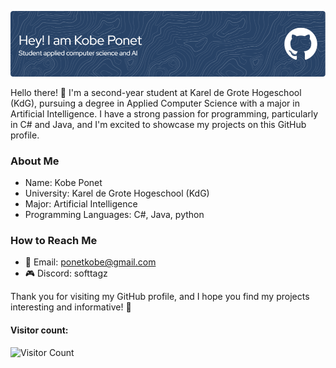 
![Header](./github-header-image.png)

Hello there! 👋 I'm a second-year student at Karel de Grote Hogeschool (KdG), pursuing a degree in Applied Computer Science with a major in Artificial Intelligence. I have a strong passion for programming, particularly in C# and Java, and I'm excited to showcase my projects on this GitHub profile.

### About Me
- Name: Kobe Ponet
- University: Karel de Grote Hogeschool (KdG)
- Major: Artificial Intelligence
- Programming Languages: C#, Java, python

### How to Reach Me

- 📧 Email: ponetkobe@gmail.com
- 🎮 Discord: softtagz

Thank you for visiting my GitHub profile, and I hope you find my projects interesting and informative! 🚀


#### Visitor count:
![Visitor Count](https://profile-counter.glitch.me/softtagz-sys/count.svg)

